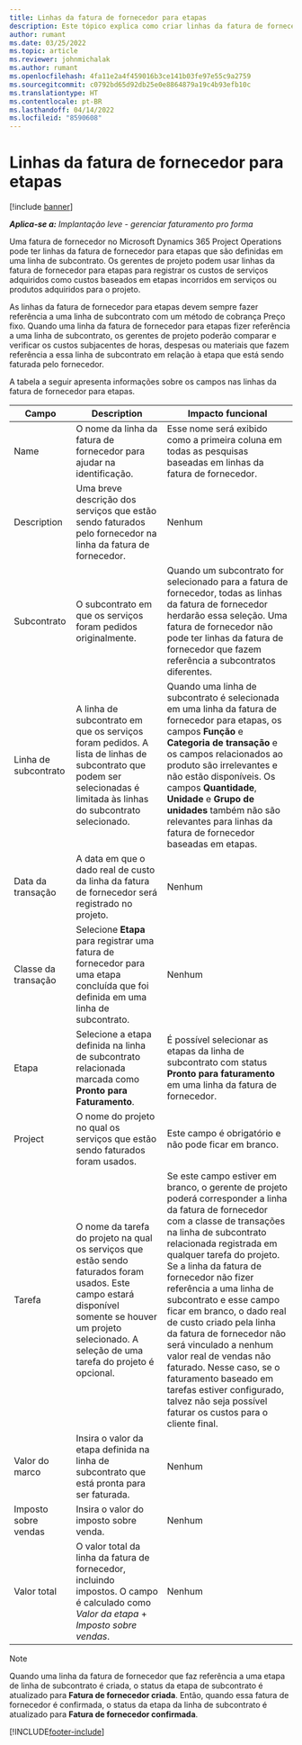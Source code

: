 ```yaml
---
title: Linhas da fatura de fornecedor para etapas
description: Este tópico explica como criar linhas da fatura de fornecedor para etapas em um subcontrato.
author: rumant
ms.date: 03/25/2022
ms.topic: article
ms.reviewer: johnmichalak
ms.author: rumant
ms.openlocfilehash: 4fa11e2a4f459016b3ce141b03fe97e55c9a2759
ms.sourcegitcommit: c0792bd65d92db25e0e8864879a19c4b93efb10c
ms.translationtype: HT
ms.contentlocale: pt-BR
ms.lasthandoff: 04/14/2022
ms.locfileid: "8590608"
---
```

# <a name="vendor-invoice-lines-for-milestones"></a>Linhas da fatura de fornecedor para etapas

[!include [banner](../../includes/dataverse-preview.md)]

_**Aplica-se a:** Implantação leve - gerenciar faturamento pro forma_

Uma fatura de fornecedor no Microsoft Dynamics 365 Project Operations pode ter linhas da fatura de fornecedor para etapas que são definidas em uma linha de subcontrato. Os gerentes de projeto podem usar linhas da fatura de fornecedor para etapas para registrar os custos de serviços adquiridos como custos baseados em etapas incorridos em serviços ou produtos adquiridos para o projeto.

As linhas da fatura de fornecedor para etapas devem sempre fazer referência a uma linha de subcontrato com um método de cobrança Preço fixo. Quando uma linha da fatura de fornecedor para etapas fizer referência a uma linha de subcontrato, os gerentes de projeto poderão comparar e verificar os custos subjacentes de horas, despesas ou materiais que fazem referência a essa linha de subcontrato em relação à etapa que está sendo faturada pelo fornecedor.

A tabela a seguir apresenta informações sobre os campos nas linhas da fatura de fornecedor para etapas.

| Campo | Description | Impacto funcional |
| --- | --- | --- |
| Name | O nome da linha da fatura de fornecedor para ajudar na identificação. | Esse nome será exibido como a primeira coluna em todas as pesquisas baseadas em linhas da fatura de fornecedor. |
| Description | Uma breve descrição dos serviços que estão sendo faturados pelo fornecedor na linha da fatura de fornecedor. | Nenhum |
| Subcontrato | O subcontrato em que os serviços foram pedidos originalmente. | Quando um subcontrato for selecionado para a fatura de fornecedor, todas as linhas da fatura de fornecedor herdarão essa seleção. Uma fatura de fornecedor não pode ter linhas da fatura de fornecedor que fazem referência a subcontratos diferentes. |
| Linha de subcontrato | A linha de subcontrato em que os serviços foram pedidos. A lista de linhas de subcontrato que podem ser selecionadas é limitada às linhas do subcontrato selecionado. | Quando uma linha de subcontrato é selecionada em uma linha da fatura de fornecedor para etapas, os campos **Função** e **Categoria de transação** e os campos relacionados ao produto são irrelevantes e não estão disponíveis. Os campos **Quantidade**, **Unidade** e **Grupo de unidades** também não são relevantes para linhas da fatura de fornecedor baseadas em etapas. |
| Data da transação | A data em que o dado real de custo da linha da fatura de fornecedor será registrado no projeto. | Nenhum |
| Classe da transação | Selecione **Etapa** para registrar uma fatura de fornecedor para uma etapa concluída que foi definida em uma linha de subcontrato. | Nenhum |
| Etapa | Selecione a etapa definida na linha de subcontrato relacionada marcada como **Pronto para Faturamento**. | É possível selecionar as etapas da linha de subcontrato com status **Pronto para faturamento** em uma linha da fatura de fornecedor. |
| Project | O nome do projeto no qual os serviços que estão sendo faturados foram usados. | Este campo é obrigatório e não pode ficar em branco. |
| Tarefa | O nome da tarefa do projeto na qual os serviços que estão sendo faturados foram usados. Este campo estará disponível somente se houver um projeto selecionado. A seleção de uma tarefa do projeto é opcional. | Se este campo estiver em branco, o gerente de projeto poderá corresponder a linha da fatura de fornecedor com a classe de transações na linha de subcontrato relacionada registrada em qualquer tarefa do projeto. Se a linha da fatura de fornecedor não fizer referência a uma linha de subcontrato e esse campo ficar em branco, o dado real de custo criado pela linha da fatura de fornecedor não será vinculado a nenhum valor real de vendas não faturado. Nesse caso, se o faturamento baseado em tarefas estiver configurado, talvez não seja possível faturar os custos para o cliente final. |
| Valor do marco | Insira o valor da etapa definida na linha de subcontrato que está pronta para ser faturada. | Nenhum |
| Imposto sobre vendas | Insira o valor do imposto sobre venda. | Nenhum |
| Valor total | O valor total da linha da fatura de fornecedor, incluindo impostos. O campo é calculado como *Valor da etapa* + *Imposto sobre vendas*. | Nenhum |

> [!NOTE]
> Quando uma linha da fatura de fornecedor que faz referência a uma etapa de linha de subcontrato é criada, o status da etapa de subcontrato é atualizado para **Fatura de fornecedor criada**. Então, quando essa fatura de fornecedor é confirmada, o status da etapa da linha de subcontrato é atualizado para **Fatura de fornecedor confirmada**.

[!INCLUDE[footer-include](../../includes/footer-banner.md)]
